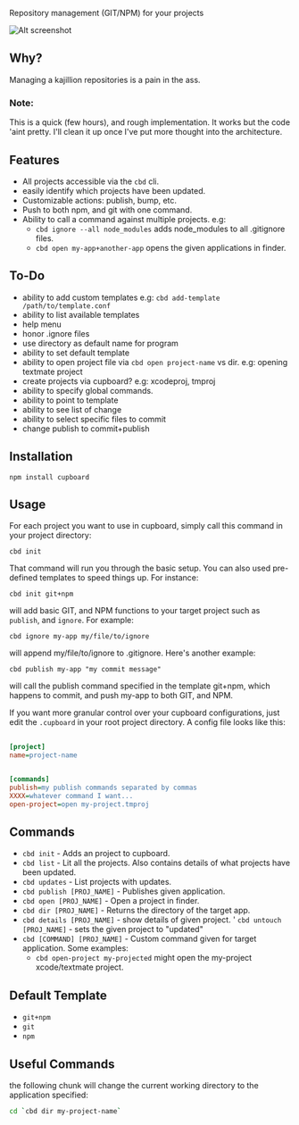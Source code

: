 Repository management (GIT/NPM) for your projects       


![Alt screenshot](http://i.imgur.com/YWIey.png)    


## Why?                                                     
       
Managing a kajillion repositories is a pain in the ass. 

### Note:

This is a quick (few hours), and rough implementation. It works but the code 'aint pretty. I'll clean it up once I've put more thought into the architecture.

## Features                                
           
- All projects accessible via the `cbd` cli.
- easily identify which projects have been updated. 
- Customizable actions: publish, bump, etc.      
- Push to both npm, and git with one command. 
- Ability to call a command against multiple projects. e.g:
	- `cbd ignore --all node_modules` adds node_modules to all .gitignore files.
	- `cbd open my-app+another-app` opens the given applications in finder.
                                            

## To-Do

- ability to add custom templates e.g: `cbd add-template /path/to/template.conf`
- ability to list available templates
- help menu
- honor .ignore files
- use directory as default name for program
- ability to set default template
- ability to open project file via `cbd open project-name` vs dir. e.g: opening textmate project
- create projects via cupboard? e.g: xcodeproj, tmproj
- ability to specify global commands.
- ability to point to template
- ability to see list of change
- ability to select specific files to commit
- change publish to commit+publish

## Installation 

	npm install cupboard
                             

## Usage                                   
                          
For each project you want to use in cupboard, simply call this command in your project directory:
                                            
	cbd init               

That command will run you through the basic setup. You can also used pre-defined templates to speed things up. For instance:
    
	cbd init git+npm
	                         
will add basic GIT, and NPM functions to your target project such as `publish`, and `ignore`. For example:

	cbd ignore my-app my/file/to/ignore
	
will append my/file/to/ignore to .gitignore. Here's another example:

 	cbd publish my-app "my commit message"
                   
will call the publish command specified in the template git+npm, which happens to commit, and push my-app to both GIT, and NPM.       



If you want more granular control over your cupboard configurations, just edit the `.cupboard` in your root project directory. A config file looks like this:

````ini
    
[project]
name=project-name


[commands]
publish=my publish commands separated by commas
XXXX=whatever command I want...
open-project=open my-project.tmproj

````                                                                                                        
                             
## Commands           
                  
- `cbd init` - Adds an project to cupboard.
- `cbd list` - Lit all the projects. Also contains details of what projects have been updated.         
- `cbd updates` - List projects with updates.                                                                          
- `cbd publish [PROJ_NAME]` - Publishes given application.                        
- `cbd open [PROJ_NAME]` - Open a project in finder.    
- `cbd dir [PROJ_NAME]` - Returns the directory of the target app.     
- `cbd details [PROJ_NAME]` - show details of given project.
' `cbd untouch [PROJ_NAME]` - sets the given project to "updated"
- `cbd [COMMAND] [PROJ_NAME]` - Custom command given for target application. Some examples:
	- `cbd open-project my-projected` might open the my-project xcode/textmate project.


## Default Template

- `git+npm`
- `git`
- `npm`


## Useful Commands

the following chunk will change the current working directory to the application specified:   

````bash       
cd `cbd dir my-project-name`
````      
            




              

                       




                                    

